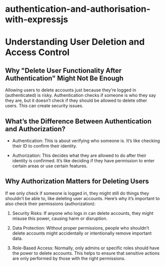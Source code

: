 # authentication-and-authorisation-with-expressjs
# Understanding User Deletion and Access Control

## Why "Delete User Functionality After Authentication" Might Not Be Enough

Allowing users to delete accounts just because they’re logged in (authenticated) is risky. Authentication checks if someone is who they say they are, but it doesn’t check if they should be allowed to delete other users. This can create security issues.

## What’s the Difference Between Authentication and Authorization?

- Authentication: This is about verifying who someone is. It’s like checking their ID to confirm their identity.

- Authorization: This decides what they are allowed to do after their identity is confirmed. It’s like deciding if they have permission to enter certain areas or use certain features.

## Why Authorization Matters for Deleting Users

If we only check if someone is logged in, they might still do things they shouldn’t be able to, like deleting user accounts. Here’s why it’s important to also check their permissions (authorization):

1. Security Risks: If anyone who logs in can delete accounts, they might misuse this power, causing harm or disruption.

2. Data Protection: Without proper permissions, people who shouldn’t delete accounts might accidentally or intentionally remove important data.

3. Role-Based Access: Normally, only admins or specific roles should have the power to delete accounts. This helps to ensure that sensitive actions are only performed by those with the right permissions.



